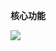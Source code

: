 **核心功能**  


![](https://github.com/jdcloudcom/cn/blob/elive/image/elive/%E6%A0%B8%E5%BF%83%E5%8A%9F%E8%83%BD.png)
